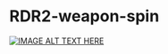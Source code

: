# RDR2-weapon-spin

[![IMAGE ALT TEXT HERE](https://img.youtube.com/vi/YOUTUBE_VIDEO_ID_HERE/0.jpg)](https://www.youtube.com/watch?v=mvhN3L8cVPM&t=3s)
